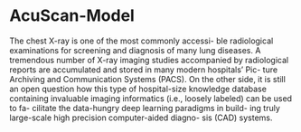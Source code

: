 # AcuScan-Model 
The chest X-ray is one of the most commonly accessi-
ble radiological examinations for screening and diagnosis
of many lung diseases. A tremendous number of X-ray
imaging studies accompanied by radiological reports are
accumulated and stored in many modern hospitals’ Pic-
ture Archiving and Communication Systems (PACS). On
the other side, it is still an open question how this type
of hospital-size knowledge database containing invaluable
imaging informatics (i.e., loosely labeled) can be used to fa-
cilitate the data-hungry deep learning paradigms in build-
ing truly large-scale high precision computer-aided diagno-
sis (CAD) systems.
